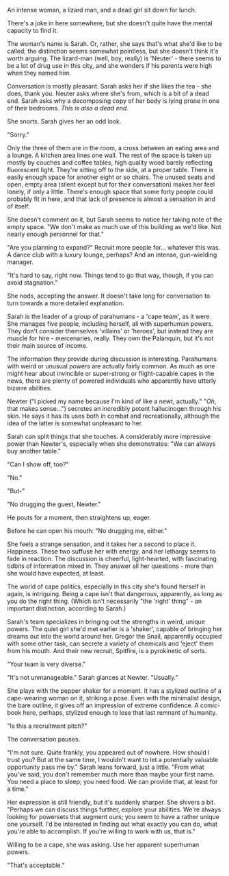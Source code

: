 An intense woman, a lizard man, and a dead girl sit down for lunch.

There's a joke in here somewhere, but she doesn't quite have the mental capacity to find it.

The woman's name is Sarah. Or, rather, she says that's what she'd like to be called; the distinction seems somewhat pointless, but she doesn't think it's worth arguing. The lizard-man (well, boy, really) is 'Neuter' - there seems to be a lot of drug use in this city, and she wonders if his parents were high when they named him. 

Conversation is mostly pleasant. Sarah asks her if she likes the tea - she does, thank you. Neuter asks where she's from, which is a bit of a dead end. Sarah asks why a decomposing copy of her body is lying prone in one of their bedrooms. *This is also a dead end.*

She snorts. Sarah gives her an odd look. 

"Sorry."

Only the three of them are in the room, a cross between an eating area and a lounge. A kitchen area lines one wall. The rest of the space is taken up mostly by couches and coffee tables, high quality wood barely reflecting fluorescent light. They're sitting off to the side, at a proper table. There is easily enough space for another eight or so chairs. The unused seats and open, empty area (silent except but for their conversation) makes her feel lonely, if only a little. There's enough space that some forty people could probably fit in here, and that lack of presence is almost a sensation in and of itself.

She doesn't comment on it, but Sarah seems to notice her taking note of the empty space. "We don't make as much use of this building as we'd like. Not nearly enough personnel for that."

"Are you planning to expand?" Recruit more people for... whatever this was. A dance club with a luxury lounge, perhaps? And an intense, gun-wielding manager.

"It's hard to say, right now. Things tend to go that way, though, if you can avoid stagnation."

She nods, accepting the answer. It doesn't take long for conversation to turn towards a more detailed explanation.

Sarah is the leader of a group of parahumans - a 'cape team', as it were. She manages five people, including herself, all with superhuman powers. They don't consider themselves 'villains' or 'heroes', but instead they are muscle for hire - mercenaries, really. They own the Palanquin, but it's not their main source of income. 

The information they provide during discussion is interesting. Parahumans with weird or unusual powers are actually fairly common. As much as one might hear about invincible or super-strong or flight-capable capes in the news, there are plenty of powered individuals who apparently have utterly bizarre abilities. 

Newter ("I picked my name because I'm kind of like a newt, actually." "*Oh*, that makes sense...") secretes an incredibly potent hallucinogen through his skin. He says it has its uses both in combat and recreationally, although the idea of the latter is somewhat unpleasant to her.

Sarah can split things that she touches. A considerably more impressive power than Newter's, especially when she demonstrates: "We can always buy another table."

"Can I show off, too?"

"No."

"But-"

"No drugging the guest, Newter."

He pouts for a moment, then straightens up, eager. 

Before he can open his mouth: "No drugging me, either."

She feels a strange sensation, and it takes her a second to place it. Happiness. These two suffuse her with energy,  and her lethargy seems to fade in reaction. The discussion is cheerful, light-hearted, with fascinating tidbits of information mixed in. They answer all her questions - more than she would have expected, at least. 

The world of cape politics, especially in this city she's found herself in again, is intriguing. Being a cape isn't that dangerous, apparently, as long as you do the right thing. (Which isn't necessarily "the 'right' thing" - an important distinction, according to Sarah.)

Sarah's team specializes in bringing out the strengths in weird, unique powers. The quiet girl she'd met earlier is a 'shaker', capable of bringing her dreams out into the world around her. Gregor the Snail, apparently occupied with some other task, can secrete a variety of chemicals and 'eject' them from his mouth. And their new recruit, Spitfire, is a pyrokinetic of sorts. 

"Your team is very diverse."

"It's not unmanageable." Sarah glances at Newter. "Usually."

She plays with the pepper shaker for a moment. It has a stylized outline of a cape-wearing woman on it, striking a pose. Even with the minimalist design, the bare outline, it gives off an impression of extreme confidence. A comic-book hero, perhaps, stylized enough to lose that last remnant of humanity.

"Is this a recruitment pitch?"

The conversation pauses.

"I'm not sure. Quite frankly, you appeared out of nowhere. How should I trust you? But at the same time, I wouldn't want to let a potentially valuable opportunity pass me by." Sarah leans forward, just a little. "From what you've said, you don't remember much more than maybe your first name. You need a place to sleep; you need food. We can provide that, at least for a time."

Her expression is still friendly, but it's suddenly sharper. She shivers a bit. "Perhaps we can discuss things further, explore your abilities. We're always looking for powersets that augment ours; you seem to have a rather unique one yourself. I'd be interested in finding out what exactly you can do, what you're able to accomplish. If you're willing to work with us, that is."

Willing to be a cape, she was asking. Use her apparent superhuman powers.

"That's acceptable."
